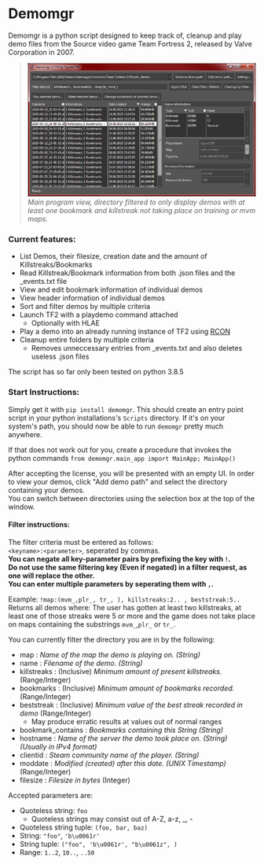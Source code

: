# Demomgr
Demomgr is a python script designed to keep track of, cleanup and play demo files from the Source video game Team Fortress 2, released by Valve Corporation in 2007.

> ![Main program window](https://github.com/Square789/Demomgr/blob/master/img0.PNG)  
> _Main program view, directory filtered to only display demos with at least one bookmark and killstreak not taking place on training or mvm maps._
### Current features:
* List Demos, their filesize, creation date and the amount of Killstreaks/Bookmarks
* Read Killstreak/Bookmark information from both .json files and the \_events.txt file
* View and edit bookmark information of individual demos
* View header information of individual demos
* Sort and filter demos by multiple criteria
* Launch TF2 with a playdemo command attached
  * Optionally with HLAE
* Play a demo into an already running instance of TF2 using [RCON](https://developer.valvesoftware.com/wiki/Source_RCON_Protocol)
* Cleanup entire folders by multiple criteria
  * Removes unneccessary entries from \_events.txt and also deletes useless .json files

The script has so far only been tested on python 3.8.5

### Start Instructions:
Simply get it with `pip install demomgr`. This should create an entry point script in your python
installations's `Scripts` directory. If it's on your system's path, you should now be
able to run `demomgr` pretty much anywhere.

If that does not work out for you, create a procedure that invokes the python commands
`from demomgr.main_app import MainApp; MainApp()`

After accepting the license, you will be presented with an empty UI. In order to view your demos, click "Add demo path" and select the directory containing your demos.  
You can switch between directories using the selection box at the top of the window.  

#### Filter instructions:
The filter criteria must be entered as follows:  
`<keyname>:<parameter>`, seperated by commas.  
**You can negate all key-parameter pairs by prefixing the key with **`!`**.**  
**Do not use the same filtering key (Even if negated) in a filter request, as one will replace the other.**  
**You can enter multiple parameters by seperating them with **`,`**.**

Example: `!map:(mvm_,plr_, tr_, ), killstreaks:2.. , beststreak:5.. `  
Returns all demos where: The user has gotten at least two killstreaks, at least one of those streaks were 5 or more and the game does not take place on maps containing the substrings `mvm_`,`plr_` or `tr_`.  

You can currently filter the directory you are in by the following:
 * map : _Name of the map the demo is playing on. (String)_
 * name : _Filename of the demo. (String)_
 * killstreaks : (Inclusive) _Minimum amount of present killstreaks._ (Range/Integer)
 * bookmarks : (Inclusive) _Minimum amount of bookmarks recorded._ (Range/Integer)
 * beststreak : (Inclusive) _Minimum value of the best streak recorded in demo_ (Range/Integer)
   * May produce erratic results at values out of normal ranges
 * bookmark_contains : _Bookmarks containing this String (String)_
 * hostname : _Name of the server the demo took place on. (String) (Usually in IPv4 format)_
 * clientid : _Steam community name of the player. (String)_
 * moddate : _Modified (created) after this date. (UNIX Timestamp)_ (Range/Integer)
 * filesize : _Filesize in bytes_ (Integer)

Accepted parameters are:
 * Quoteless string: `foo`
   * Quoteless strings may consist out of A-Z, a-z, \_, -
 * Quoteless string tuple: `(foo, bar, baz)`
 * String: `"foo"`, `'b\u0061r'`
 * String tuple: `("foo", 'b\u0061r', "b\u0061z", )`
 * Range: `1..2`, `10..`, `..50`  
 